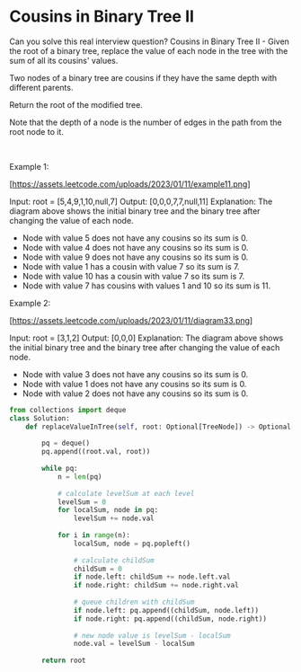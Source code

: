 # Cousins in Binary Tree II

Can you solve this real interview question? Cousins in Binary Tree II - Given the root of a binary tree, replace the value of each node in the tree with the sum of all its cousins' values.

Two nodes of a binary tree are cousins if they have the same depth with different parents.

Return the root of the modified tree.

Note that the depth of a node is the number of edges in the path from the root node to it.

 

Example 1:

[https://assets.leetcode.com/uploads/2023/01/11/example11.png]


Input: root = [5,4,9,1,10,null,7]
Output: [0,0,0,7,7,null,11]
Explanation: The diagram above shows the initial binary tree and the binary tree after changing the value of each node.
- Node with value 5 does not have any cousins so its sum is 0.
- Node with value 4 does not have any cousins so its sum is 0.
- Node with value 9 does not have any cousins so its sum is 0.
- Node with value 1 has a cousin with value 7 so its sum is 7.
- Node with value 10 has a cousin with value 7 so its sum is 7.
- Node with value 7 has cousins with values 1 and 10 so its sum is 11.


Example 2:

[https://assets.leetcode.com/uploads/2023/01/11/diagram33.png]


Input: root = [3,1,2]
Output: [0,0,0]
Explanation: The diagram above shows the initial binary tree and the binary tree after changing the value of each node.
- Node with value 3 does not have any cousins so its sum is 0.
- Node with value 1 does not have any cousins so its sum is 0.
- Node with value 2 does not have any cousins so its sum is 0.

```py
from collections import deque
class Solution:
    def replaceValueInTree(self, root: Optional[TreeNode]) -> Optional[TreeNode]:
        
        pq = deque()
        pq.append((root.val, root))
        
        while pq:
            n = len(pq)
            
			# calculate levelSum at each level
            levelSum = 0
            for localSum, node in pq:
                levelSum += node.val
                
            for i in range(n):
                localSum, node = pq.popleft()
                
				# calculate childSum
                childSum = 0
                if node.left: childSum += node.left.val
                if node.right: childSum += node.right.val
                
				# queue children with childSum
                if node.left: pq.append((childSum, node.left))
                if node.right: pq.append((childSum, node.right))
                   
				# new node value is levelSum - localSum
                node.val = levelSum - localSum
                 
        return root
```
